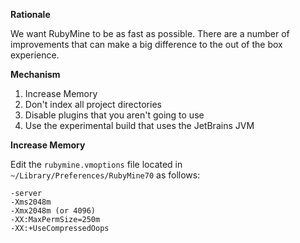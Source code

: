 **Rationale**

We want RubyMine to be as fast as possible.
There are a number of improvements that can make a big difference to the out of the box experience.

**Mechanism**

1. Increase Memory
1. Don't index all project directories
1. Disable plugins that you aren't going to use
1. Use the experimental build that uses the JetBrains JVM

**Increase Memory**

Edit the `rubymine.vmoptions` file located in `~/Library/Preferences/RubyMine70` as follows:

    -server
    -Xms2048m
    -Xmx2048m (or 4096)
    -XX:MaxPermSize=250m
    -XX:+UseCompressedOops